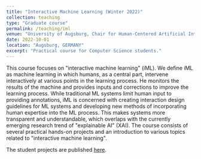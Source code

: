 ```yaml
---
title: "Interactive Machine Learning (Winter 2022)"
collection: teaching
type: "Graduate course"
permalink: /teaching/iml
venue: "University of Augsburg, Chair for Human-Centered Artificial Intelligence"
date: 2022-10-01
location: "Augsburg, GERMANY"
excerpt: "Practical course for Computer Science students."
---
```


This course focuses on "interactive machine learning" (iML). We define iML as machine learning in which humans, as a central part, intervene interactively at various points in the learning process. He monitors the results of the machine and provides inputs and corrections to improve the learning process. While traditional ML systems limit human input to providing annotations, iML is concerned with creating interaction design guidelines for ML systems and developing new methods of incorporating human expertise into the ML process. This makes systems more transparent and understandable, which overlaps with the currently emerging research trend of "explainable AI" (XAI). The course consists of several practical hands-on projects and an introduction to various topics related to "interactive machine learning".

The student projects are published [here](https://hcai.eu/iml/2022ws).